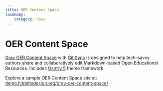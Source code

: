 ```yaml
---
title: OER Content Space
taxonomy:
    category: docs
---
```


# OER Content Space

[Grav OER Content Space](https://github.com/hibbitts-design/grav-skeleton-oer-content-space) with [Git Sync](https://github.com/trilbymedia/grav-plugin-git-sync) is designed to help tech-savvy authors share and collaboratively edit Markdown-based Open Educational Resources. Includes [Gantry 5](http://gantry.org/) theme framework.

Explore a sample OER Content Space site at: <br> [demo.hibbittsdesign.org/grav-oer-content-space/](http://demo.hibbittsdesign.org/grav-oer-content-space/)
